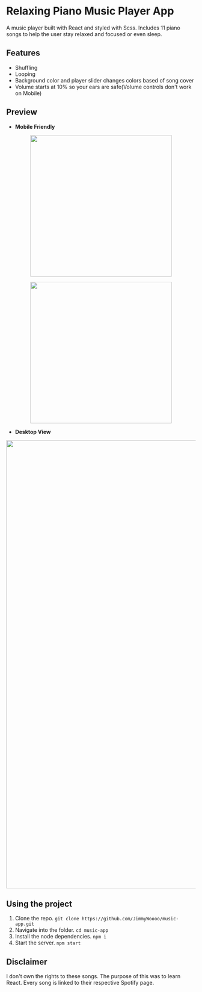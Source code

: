 # Relaxing Piano Music Player App
A music player built with React and styled with Scss. Includes 11 piano songs to help the user stay relaxed and focused or even sleep.

## Features
* Shuffling
* Looping
* Background color and player slider changes colors based of song cover
* Volume starts at 10% so your ears are safe(Volume controls don't work on Mobile)

## Preview
* **Mobile Friendly**
<p align="center"><img width="376" src="https://i.imgur.com/H7jEWpS.png"></p>
<p align="center"><img width="376" src="https://i.imgur.com/C7bZpyB.png"></p>

* **Desktop View**
<p align="center"><img width="1191" src="https://i.imgur.com/ZdqdrbT.png"></p>

## Using the project

1. Clone the repo. `git clone https://github.com/JimmyWoooo/music-app.git`
1. Navigate into the folder. `cd music-app`
1. Install the node dependencies. `npm i`
1. Start the server. `npm start`

## Disclaimer
I don't own the rights to these songs. The purpose of this was to learn React. Every song is linked to their respective Spotify page.